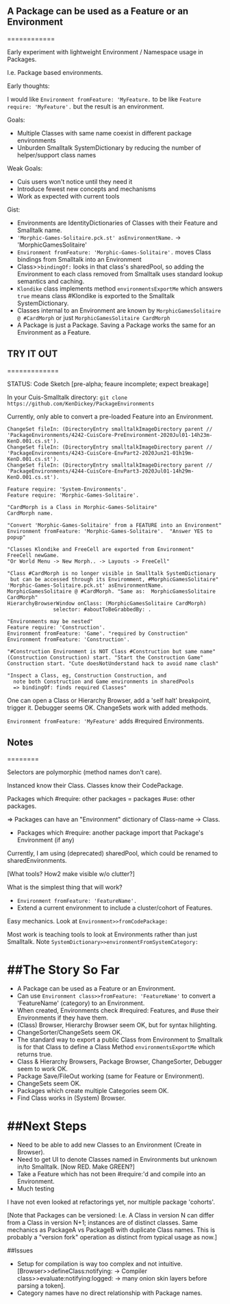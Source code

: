 ## A Package can be used as a Feature or an Environment
============

Early experiment with lightweight Environment / Namespace usage in Packages.

I.e. Package based environments.

Early thoughts:

I would like ```Environment fromFeature: 'MyFeature.``` to be like ```Feature require: 'MyFeature'.``` but the result is an environment.

Goals: 
- Multiple Classes with same name coexist in different package environments
- Unburden Smalltalk SystemDictionary by reducing the number of helper/support class names

Weak Goals: 
- Cuis users won't notice until they need it
- Introduce fewest new concepts and mechanisms
- Work as expected with current tools

Gist:
- Environments are IdentityDictionaries of Classes with their Feature and Smalltalk name.
- ```'Morphic-Games-Solitaire.pck.st' asEnvironmentName.``` -> 'MorphicGamesSolitaire'
- ```Environment fromFeature: 'Morphic-Games-Solitaire'.```
moves Class bindings from Smalltalk into an Environment
- Class>>```bindingOf:``` looks in that class's sharedPool,
 so adding the Environment to each class removed from Smalltalk
 uses standard lookup semantics and caching.
- ```Klondike``` class implements method ```environmentsExportMe``` which answers ```true``` means class #Klondike is exported to the Smalltalk SystemDictionary.
- Classes internal to an Environment are known by ```MorphicGamesSolitaire @ #CardMorph``` or just ```MorphicGamesSolitaire CardMorph```
- A Package is just a Package.  Saving a Package works the same for an Environment as a Feature.

## TRY IT OUT
=============

STATUS: Code Sketch [pre-alpha; feaure incomplete; expect breakage]

In your Cuis-Smalltalk directory:
```git clone https://github.com/KenDickey/PackageEnvironments```

Currently, only able to convert a pre-loaded Feature into an Environment.

````smalltalk
ChangeSet fileIn: (DirectoryEntry smalltalkImageDirectory parent // 'PackageEnvironments/4242-CuisCore-PreEnvironment-2020Jul01-14h23m-KenD.001.cs.st').
ChangeSet fileIn: (DirectoryEntry smalltalkImageDirectory parent // 'PackageEnvironments/4243-CuisCore-EnvPart2-2020Jun21-01h19m-KenD.001.cs.st').
ChangeSet fileIn: (DirectoryEntry smalltalkImageDirectory parent // 'PackageEnvironments/4244-CuisCore-EnvPart3-2020Jul01-14h29m-KenD.001.cs.st').

Feature require: 'System-Environments'.
Feature require: 'Morphic-Games-Solitaire'.

"CardMorph is a Class in Morphic-Games-Solitaire"
CardMorph name.

"Convert 'Morphic-Games-Solitaire' from a FEATURE into an Environment"
Environment fromFeature: 'Morphic-Games-Solitaire'.  "Answer YES to popup"

"Classes Klondike and FreeCell are exported from Environment"
FreeCell newGame. 
"Or World Menu -> New Morph.. -> Layouts -> FreeCell"

"Class #CardMorph is no longer visible in Smalltalk SystemDictionary
 but can be accessed through its Enviromment, #MorphicGamesSolitaire"
'Morphic-Games-Solitaire.pck.st' asEnvironmentName.
MorphicGamesSolitaire @ #CardMorph. "Same as:  MorphicGamesSolitaire CardMorph"
HierarchyBrowserWindow onClass: (MorphicGamesSolitaire CardMorph)
		       selector: #aboutToBeGrabbedBy: .

"Environments may be nested"
Feature require: 'Construction'.
Environment fromFeature: 'Game'. "required by Construction"
Environment fromFeature: 'Construction'.

"#Construction Environment is NOT Class #Construction but same name"
(Construction Construction) start. "Start the Construction Game"
Construction start. "Cute doesNotUnderstand hack to avoid name clash"

"Inspect a Class, eg, Construction Construction, and
  note both Construction and Game environments in sharedPools
  => bindingOf: finds required Classes"

````

One can open a Class or Hierarchy Browser, add a 'self halt' breakpoint, trigger it.  Debugger seems OK.  ChangeSets work with added methods.

```Environment fromFeature: 'MyFeature'``` adds #required Environments.


## Notes
========

Selectors are polymorphic (method names don't care).

Instanced know their Class.  Classes know their CodePackage.

Packages which #require: other packages = packages #use: other packages.

=> Packages can have an "Environment" dictionary of Class-name -> Class.

- Packages which #require: another package import that Package's Environment (if any)

Currently, I am using (deprecated) sharedPool, which could be renamed to sharedEnvironments.


[What tools?  How2 make visible w/o clutter?]

What is the simplest thing that will work?

- ```Environment fromFeature: 'FeatureName'.```
- Extend a current environment to include a cluster/cohort of Features.

Easy mechanics.  Look at ```Environment>>fromCodePackage:```

Most work is teaching tools to look at Environments rather than just Smalltalk.  Note ```SystemDictionary>>environmentFromSystemCategory:```

##The Story So Far
==========
- A Package can be used as a Feature or an Environment.
- Can use ```Environment class>>fromFeature: 'FeatureName'``` to convert a 'FeatureName' (category) to an Environment.
- When created, Environments check #required: Features, and #use their Environments if they have them.
- (Class) Browser, Hierarchy Browser seem OK, but for syntax hilighting.
- ChangeSorter/ChangeSets seem OK.
- The standard way to export a public Class from Environment to Smalltalk is for that Class to define a Class Method ```environmentsExportMe``` which returns true.
- Class & Hierarchy Browsers, Package Browser, ChangeSorter, Debugger seem to work OK.
- Package Save/FileOut working (same for Feature or Environment).
- ChangeSets seem OK.
- Packages which create multiple Categories seem OK.
- Find Class works in (System) Browser.


##Next Steps
==========
- Need to be able to add new Classes to an Environment (Create in Browser).
- Need to get UI to denote Classes named in Environments but unknown in/to Smalltalk. [Now RED. Make GREEN?]
- Take a Feature which has not been #require:'d and compile into an Environment.
- Much testing

I have not even looked at refactorings yet, nor multiple package 'cohorts'.

[Note that Packages can be versioned: I.e. A Class in version N can differ from a Class in version N+1; instances are of distinct classes.  Same mechanics as PackageA vs PackageB with duplicate Class names.  This is probably a "version fork" operation as distinct from typical usage as now.]

##Issues
- Setup for compilation is way too complex and not intuitive. [Browser>>defineClass:notifying: -> Compiler class>>evaluate:notifying:logged: -> many onion skin layers before parsing a token].
- Category names have no direct relationship with Package names.
